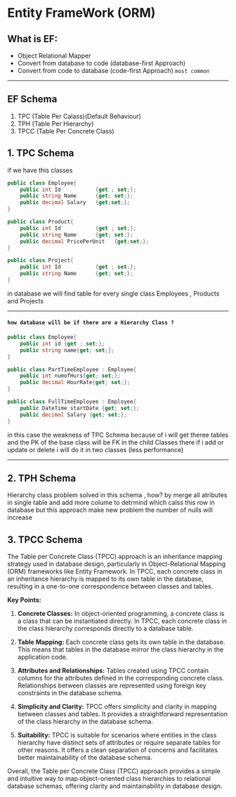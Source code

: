 # Entity FrameWork (ORM)


## What is EF:
* Object Relational Mapper
* Convert from database to code (database-first Approach)
* Convert from code to database (code-first Approach) `most common`

---
## EF Schema
1. TPC  (Table Per Calass)(Default Behaviour)
1. TPH  (Table Per Hierarchy)
1. TPCC (Table Per Concrete Class)

## 1. TPC Schema
if we have this classes
```cs
public class Employee{
    public int Id           {get ; set;};
    public string Name      {get; set;};
    public decimal Salary   {get;set;};
}

public class Product{
    public int Id           {get ; set;};
    public string Name      {get; set;};
    public decimal PricePerUnit   {get;set;};
}

public class Project{
    public int Id           {get ; set;};
    public string Name      {get; set;};
}
```
in database we will find table for every single class Employees , Products and Projects

---

#### `how database will be if there are a Hierarchy Class ?`
```cs
public class Employee{
    public int id {get ; set;};
    public string name{get; set;};
}

public class PartTimeEmployee : Employee{
    public int numofHurs{get; set;};
    public decimal HourRate{get; set;};
}

public class FullTimeEmployee : Employee{
    public DateTime startDate {get; set;};
    public decimal Salary {get; set;};
}
```
in this case the weakness of TPC Schema because of i will get theree tables
and the PK of the base class will be FK in the child Classes
there if i add or update or delete i will do it in two classes (less performance)


---

## 2. TPH Schema
Hierarchy class problem solved in this schema , how?
by merge all atributes in single table and add more colume to detrmind which calss this row in database
but this approach make new problem the number of nulls will increase

## 3. TPCC Schema

The Table per Concrete Class (TPCC) approach is an inheritance mapping strategy used in database design, particularly in Object-Relational Mapping (ORM) frameworks like Entity Framework. In TPCC, each concrete class in an inheritance hierarchy is mapped to its own table in the database, resulting in a one-to-one correspondence between classes and tables.

**Key Points:**

1. **Concrete Classes:** In object-oriented programming, a concrete class is a class that can be instantiated directly. In TPCC, each concrete class in the class hierarchy corresponds directly to a database table.

2. **Table Mapping:** Each concrete class gets its own table in the database. This means that tables in the database mirror the class hierarchy in the application code.

3. **Attributes and Relationships:** Tables created using TPCC contain columns for the attributes defined in the corresponding concrete class. Relationships between classes are represented using foreign key constraints in the database schema.

4. **Simplicity and Clarity:** TPCC offers simplicity and clarity in mapping between classes and tables. It provides a straightforward representation of the class hierarchy in the database schema.

5. **Suitability:** TPCC is suitable for scenarios where entities in the class hierarchy have distinct sets of attributes or require separate tables for other reasons. It offers a clean separation of concerns and facilitates better maintainability of the database schema.

Overall, the Table per Concrete Class (TPCC) approach provides a simple and intuitive way to map object-oriented class hierarchies to relational database schemas, offering clarity and maintainability in database design.

